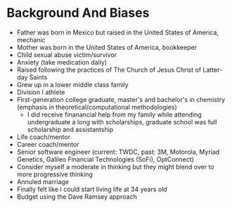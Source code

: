 # Background And Biases
* Father was born in Mexico but raised in the United States of America, mechanic
* Mother was born in the United States of America, bookkeeper
* Child sexual abuse victim/survivor
* Anxiety (take medication daily)
* Raised following the practices of The Church of Jesus Christ of Latter-day Saints
* Grew up in a lower middle class family
* Division I athlete
* First-generation college graduate, master's and bachelor's in chemistry (emphasis in theoretical/computational methodologies)
  * I did receive finanancial help from my family while attending undergraduate a long with scholarships, graduate school was full scholarship and assistantship
* Life coach/mentor
* Career coach/mentor
* Senior software engineer (current: TWDC, past: 3M, Motorola, Myriad Genetics, Galileo Financial Technologies (SoFi), OptConnect)
* Consider myself a moderate in thinking but they might blend over to more progressive thinking
* Annuled marriage
* Finally felt like I could start living life at 34 years old
* Budget using the Dave Ramsey approach
